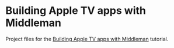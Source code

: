 # Building Apple TV apps with Middleman

Project files for the [Building Apple TV apps with Middleman](http://www.randomerrata.com/articles/2015/middleman-tvml-apps/) tutorial.

